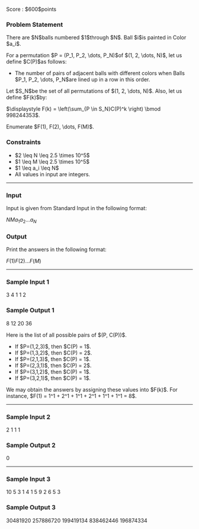 
<div>

<span>

<span>

<p>
Score : $600$points
</p>

<div>

<section>

### **Problem Statement**

<p>
There are $N$balls numbered $1$through $N$.  Ball $i$is painted in Color $a_i$.  
</p>

<p>
For a permutation $P = (P_1, P_2, \dots, P_N)$of $(1, 2, \dots, N)$, let us define $C(P)$as follows:
</p>

<ul>

<li>
The number of pairs of adjacent balls with different colors when Balls $P_1, P_2, \dots, P_N$are lined up in a row in this order.
</li>

</ul>

<p>
Let $S_N$be the set of all permutations of $(1, 2, \dots, N)$.  Also, let us define $F(k)$by:
</p>

<div>
$\displaystyle F(k) = \left(\sum_{P \in S_N}C(P)^k \right) \bmod 998244353$.


</div>

<p>
Enumerate $F(1), F(2), \dots, F(M)$.
</p>

</section>

</div>

<div>

<section>

### **Constraints**

<ul>

<li>
$2 \leq N \leq 2.5 \times 10^5$
</li>

<li>
$1 \leq M \leq 2.5 \times 10^5$
</li>

<li>
$1 \leq a_i \leq N$
</li>

<li>
All values in input are integers.
</li>

</ul>

</section>

</div>

---

<div>

<div>

<section>

### **Input**

<p>
Input is given from Standard Input in the following format:
</p>

<div>

$N$$M$$a_1$$a_2$$\dots$$a_N$
</div>

</section>

</div>

<div>

<section>

### **Output**

<p>
Print the answers in the following format:
</p>

<div>

$F(1)$$F(2)$$\dots$$F(M)$
</div>

</section>

</div>

</div>

---

<div>

<section>

### **Sample Input 1**

<div>

3 4
1 1 2

</div>

</section>

</div>

<div>

<section>

### **Sample Output 1**

<div>

8 12 20 36

</div>

<p>
Here is the list of all possible pairs of $(P, C(P))$.
</p>

<ul>

<li>
If $P=(1,2,3)$, then $C(P) = 1$.
</li>

<li>
If $P=(1,3,2)$, then $C(P) = 2$.
</li>

<li>
If $P=(2,1,3)$, then $C(P) = 1$.
</li>

<li>
If $P=(2,3,1)$, then $C(P) = 2$.
</li>

<li>
If $P=(3,1,2)$, then $C(P) = 1$.
</li>

<li>
If $P=(3,2,1)$, then $C(P) = 1$.
</li>

</ul>

<p>
We may obtain the answers by assigning these values into $F(k)$.  For instance, $F(1) = 1^1 + 2^1 + 1^1 + 2^1 + 1^1 + 1^1 = 8$.
</p>

</section>

</div>

---

<div>

<section>

### **Sample Input 2**

<div>

2 1
1 1

</div>

</section>

</div>

<div>

<section>

### **Sample Output 2**

<div>

0

</div>

</section>

</div>

---

<div>

<section>

### **Sample Input 3**

<div>

10 5
3 1 4 1 5 9 2 6 5 3

</div>

</section>

</div>

<div>

<section>

### **Sample Output 3**

<div>

30481920 257886720 199419134 838462446 196874334

</div>

</section>

</div>

</span>

</span>

</div>
